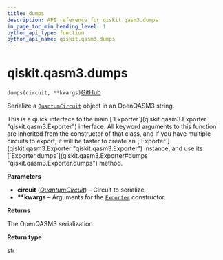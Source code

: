 ```yaml
---
title: dumps
description: API reference for qiskit.qasm3.dumps
in_page_toc_min_heading_level: 1
python_api_type: function
python_api_name: qiskit.qasm3.dumps
---
```


# qiskit.qasm3.dumps

<span id="qiskit.qasm3.dumps" />

`dumps(circuit, **kwargs)`[GitHub](https://github.com/qiskit/qiskit/tree/stable/0.22/qiskit/qasm3/__init__.py "view source code")

Serialize a [`QuantumCircuit`](qiskit.circuit.QuantumCircuit "qiskit.circuit.QuantumCircuit") object in an OpenQASM3 string.

<Admonition title="Note" type="note">
  This is a quick interface to the main [`Exporter`](qiskit.qasm3.Exporter "qiskit.qasm3.Exporter") interface. All keyword arguments to this function are inherited from the constructor of that class, and if you have multiple circuits to export, it will be faster to create an [`Exporter`](qiskit.qasm3.Exporter "qiskit.qasm3.Exporter") instance, and use its [`Exporter.dumps`](qiskit.qasm3.Exporter#dumps "qiskit.qasm3.Exporter.dumps") method.
</Admonition>

**Parameters**

*   **circuit** ([*QuantumCircuit*](qiskit.circuit.QuantumCircuit "qiskit.circuit.QuantumCircuit")) – Circuit to serialize.
*   **\*\*kwargs** – Arguments for the [`Exporter`](qiskit.qasm3.Exporter "qiskit.qasm3.Exporter") constructor.

**Returns**

The OpenQASM3 serialization

**Return type**

str

